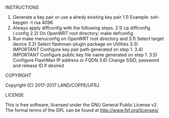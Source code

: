 
INSTRUCTIONS

1) Generate a key pair or use a alredy existing key pair
	1.1) Example: ssh-keygen -t rsa 4096
2) Always apply diffconfig with the following steps.
	2.1) cp diffconfig <OpenWRT root directory>/.config
	2.2) On OpenWRT root directory: make defconfig
3) Run make menuconfig on OpenWRT root directory and
	3.1) Select target device
	3.2) Select flashman-plugin package on Utilities
	3.3) *IMPORTANT* Configure key pair path generated on step 1.
	3.4) *IMPORTANT* Configure public key file name generated on step 1.
	3.5) Configure FlashMan IP address or FQDN
	3.6) Change SSID, password and release ID if desired

COPYRIGHT

Copyright (C) 2017-2017 LAND/COPPE/UFRJ

LICENSE

This is free software, licensed under the GNU General Public License v2.
The formal terms of the GPL can be found at http://www.fsf.org/licenses/
